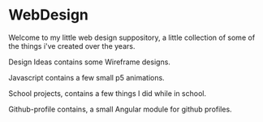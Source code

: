 # WebDesign

Welcome to my little web design suppository, a little collection of some of the things i've created over the years.


Design Ideas contains some Wireframe designs.

Javascript contains a few small p5 animations.

School projects, contains a few things I did while in school.

Github-profile contains, a small Angular module for github profiles.
